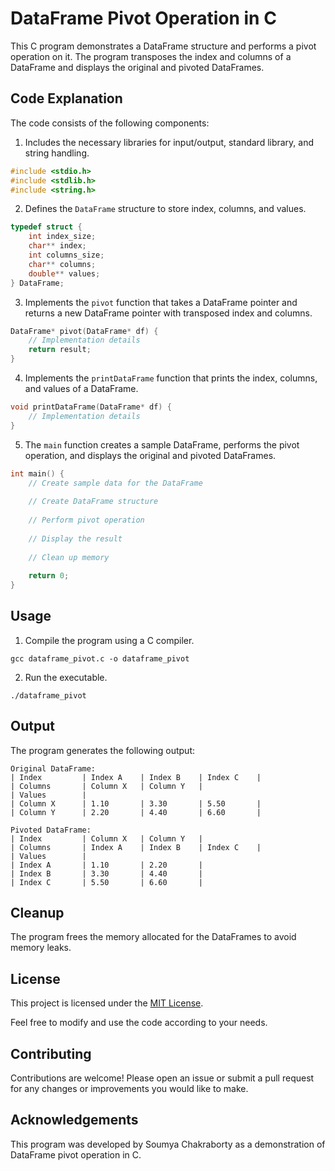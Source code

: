 # DataFrame Pivot Operation in C

This C program demonstrates a DataFrame structure and performs a pivot operation on it. The program transposes the index and columns of a DataFrame and displays the original and pivoted DataFrames.

## Code Explanation

The code consists of the following components:

1. Includes the necessary libraries for input/output, standard library, and string handling.
```c
#include <stdio.h>
#include <stdlib.h>
#include <string.h>
```

2. Defines the `DataFrame` structure to store index, columns, and values.
```c
typedef struct {
    int index_size;
    char** index;
    int columns_size;
    char** columns;
    double** values;
} DataFrame;
```

3. Implements the `pivot` function that takes a DataFrame pointer and returns a new DataFrame pointer with transposed index and columns.
```c
DataFrame* pivot(DataFrame* df) {
    // Implementation details
    return result;
}
```

4. Implements the `printDataFrame` function that prints the index, columns, and values of a DataFrame.
```c
void printDataFrame(DataFrame* df) {
    // Implementation details
}
```

5. The `main` function creates a sample DataFrame, performs the pivot operation, and displays the original and pivoted DataFrames.
```c
int main() {
    // Create sample data for the DataFrame
    
    // Create DataFrame structure
    
    // Perform pivot operation
    
    // Display the result
    
    // Clean up memory
    
    return 0;
}
```

## Usage

1. Compile the program using a C compiler.
```
gcc dataframe_pivot.c -o dataframe_pivot
```

2. Run the executable.
```
./dataframe_pivot
```

## Output

The program generates the following output:

```
Original DataFrame:
| Index         | Index A    | Index B    | Index C    |
| Columns       | Column X   | Column Y   |
| Values        |
| Column X      | 1.10       | 3.30       | 5.50       |
| Column Y      | 2.20       | 4.40       | 6.60       |

Pivoted DataFrame:
| Index         | Column X   | Column Y   |
| Columns       | Index A    | Index B    | Index C    |
| Values        |
| Index A       | 1.10       | 2.20       |
| Index B       | 3.30       | 4.40       |
| Index C       | 5.50       | 6.60       |
```

## Cleanup

The program frees the memory allocated for the DataFrames to avoid memory leaks.

## License

This project is licensed under the [MIT License](LICENSE).

Feel free to modify and use the code according to your needs.

## Contributing

Contributions are welcome! Please open an issue or submit a pull request for any changes or improvements you would like to make.

## Acknowledgements

This program was developed by Soumya Chakraborty as a demonstration of DataFrame pivot operation in C.
